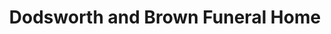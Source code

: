 ---
title: "Dodsworth and Brown Funeral Home"
url: /burlington/dodsworth-and-brown-funeral-home/
shop: funeral directors
---